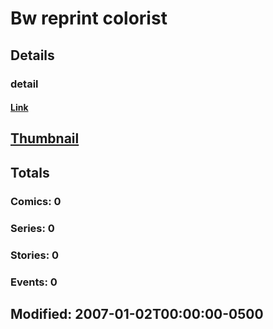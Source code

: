 # Bw reprint colorist 
## Details
### detail
#### [Link](http://marvel.com/comics/creators/2055/bw_reprint_colorist?utm_campaign=apiRef&utm_source=225578a89fc76f3d20fbffda5d17a88d)
## [Thumbnail](http://i.annihil.us/u/prod/marvel/i/mg/9/10/4bc47e4b4370c.jpg)
## Totals
### Comics: 0
### Series: 0
### Stories: 0
### Events: 0
## Modified: 2007-01-02T00:00:00-0500